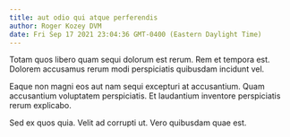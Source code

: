 ```yaml
---
title: aut odio qui atque perferendis
author: Roger Kozey DVM
date: Fri Sep 17 2021 23:04:36 GMT-0400 (Eastern Daylight Time)
---
```

Totam quos libero quam sequi dolorum est rerum. Rem et tempora est. Dolorem accusamus rerum modi perspiciatis quibusdam incidunt vel.

 Eaque non magni eos aut nam sequi excepturi at accusantium. Quam accusantium voluptatem perspiciatis. Et laudantium inventore perspiciatis rerum explicabo.

 Sed ex quos quia. Velit ad corrupti ut. Vero quibusdam quae est.